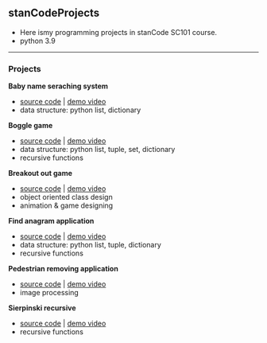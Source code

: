 
## stanCodeProjects
- Here ismy programming projects in stanCode SC101 course.
- python 3.9


---
### Projects

**Baby name seraching system**
- [source code](https://github.com/surfsunx/stanCodeProjects/tree/main/baby_name_searching_system) | [demo video](https://www.youtube.com/watch?v=9JIc0CZwsa4&list=PL6FWNwNPGCE56gP3lxhYPLoUbqE_unUiP&index=4)
- data structure: python list, dictionary

**Boggle game**
- [source code](https://github.com/surfsunx/stanCodeProjects/tree/main/boggle_game_solver) | [demo video](https://www.youtube.com/watch?v=gbLlbpOppzA&list=PL6FWNwNPGCE56gP3lxhYPLoUbqE_unUiP&index=3)
- data structure: python list, tuple, set, dictionary
- recursive functions

**Breakout out game**
- [source code](https://github.com/surfsunx/stanCodeProjects/tree/main/break_out_game) | [demo video](https://www.youtube.com/watch?v=o63KPoIXJS4&list=PL6FWNwNPGCE56gP3lxhYPLoUbqE_unUiP&index=1)
- object oriented class design
- animation & game designing

**Find anagram application**
- [source code](https://github.com/surfsunx/stanCodeProjects/tree/main/find_anagram) | [demo video](https://drive.google.com/file/d/11rpaFW1OtkK1mxBQUwLScB4xgwA7M45v/view?usp=drive_link)
- data structure: python list, tuple, dictionary
- recursive functions

**Pedestrian removing application**
- [source code](https://github.com/surfsunx/stanCodeProjects/tree/main/pedestrian_removing_application) | [demo video](https://www.youtube.com/watch?v=qy8tyEdPoJc&list=PL6FWNwNPGCE56gP3lxhYPLoUbqE_unUiP&index=2)
- image processing

**Sierpinski recursive**
- [source code](https://github.com/surfsunx/stanCodeProjects/tree/main/sierpinski_recursive) | [demo video](https://drive.google.com/file/d/1PqCyZuTHdGlO0yLLNVEu9upR9PF7fE_5/view?usp=sharing)
- recursive functions
